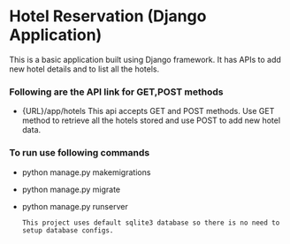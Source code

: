 # Hotel Reservation (Django Application)
This is a basic application built using Django framework. It has APIs to add new hotel details and to list all the hotels.

### Following are the API link for GET,POST methods
- {URL}/app/hotels
This api accepts GET and POST methods. Use GET method to retrieve all the hotels stored and use POST to add new hotel data.

### To run use following commands
- python manage.py makemigrations
- python manage.py migrate
- python manage.py runserver
  
  `This project uses default sqlite3 database so there is no need to setup database configs.`
